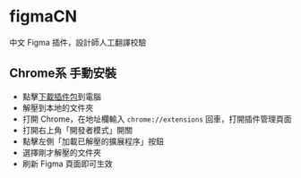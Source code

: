 # figmaCN
中文 Figma 插件，設計師人工翻譯校驗

## Chrome系 手動安裝
* 點擊[下載插件包](https://github.com/cyan92128505/figmaCN/archive/master.zip)到電腦
* 解壓到本地的文件夾
* 打開 Chrome，在地址欄輸入 `chrome://extensions` 回車，打開插件管理頁面
* 打開右上角「開發者模式」開關
* 點擊左側「加載已解壓的擴展程序」按鈕
* 選擇剛才解壓的文件夾
* 刷新 Figma 頁面即可生效
